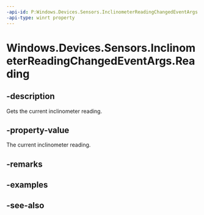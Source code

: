 ----api-id: P:Windows.Devices.Sensors.InclinometerReadingChangedEventArgs.Reading
-api-type: winrt property
---<!-- Property syntaxpublic Windows.Devices.Sensors.InclinometerReading Reading { get; }--># Windows.Devices.Sensors.InclinometerReadingChangedEventArgs.Reading## -descriptionGets the current inclinometer reading.## -property-valueThe current inclinometer reading.## -remarks## -examples## -see-also